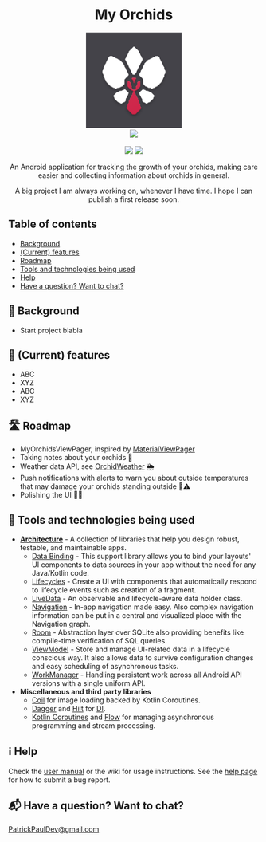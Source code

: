 <h1 align="center">My Orchids</h1>
<p align="center">
    <img alt="MyOrchids" src="myorchids_logo.jpg"/>
    <br>
    <!-- This and other base64 flags are available at https://www.phoca.cz/cssflags/ -->
    <a href="https://github.com/PatrickTheDev/MyOrchids/blob/main/.github/README_de.md">
        <img height="20px" src="https://img.shields.io/badge/DE-flag.svg?color=555555&style=flat&logo=data:image/svg+xml;base64,PHN2ZyB3aWR0aD0iMTAwMCIgeG1sbnM9Imh0dHA6Ly93d3cudzMub3JnLzIwMDAvc3ZnIiBoZWlnaHQ9IjYwMCIgdmlld0JveD0iMCAwIDUgMyI+DQo8cGF0aCBkPSJtMCwwaDV2M2gtNXoiLz4NCjxwYXRoIGZpbGw9IiNkMDAiIGQ9Im0wLDFoNXYyaC01eiIvPg0KPHBhdGggZmlsbD0iI2ZmY2UwMCIgZD0ibTAsMmg1djFoLTV6Ii8+DQo8L3N2Zz4NCg==">
    </a>
</p>

<p align="center">
    <!-- This and other shields are available at https://shields.io/ -->
    <img src="https://img.shields.io/badge/OS-Android-green?style=flat&logo=android"/>
    <img src="https://img.shields.io/badge/API-21%2B-brightgreen.svg?style=flat"/>
</p>

<p align="center">An Android application for tracking the growth of your orchids, making care easier and collecting information about orchids in general.</p>
<p align="center">A big project I am always working on, whenever I have time. I hope I can publish a first release soon.</p>

## Table of contents
<!--ts-->
* [Background](#-background)
* [(Current) features](#-current-features)
* [Roadmap](#-roadmap)
* [Tools and technologies being used](#-tools-and-technologies-being-used)
* [Help](#-help)
* [Have a question? Want to chat?](#-have-a-question-want-to-chat)
<!--te-->

## 📜 Background
- Start project blabla

## 🎯 (Current) features
- ABC
- XYZ
- ABC
- XYZ

## 🛣 Roadmap
- MyOrchidsViewPager, inspired by [MaterialViewPager](https://github.com/florent37/MaterialViewPager)
- Taking notes about your orchids 📝
- Weather data API, see [OrchidWeather](https://github.com/PatrickTheDev/OrchidWeather) 🌦
- Push notifications with alerts to warn you about outside temperatures that may damage your orchids standing outside 🥶⚠️
- Polishing the UI 💅✨

## 🧰 Tools and technologies being used
- [**Architecture**][0] - A collection of libraries that help you design robust, testable, and maintainable apps.
  - [Data Binding][1] - This support library allows you to bind your layouts' UI components to data sources in your app without the need for any Java/Kotlin code.
  - [Lifecycles][2] - Create a UI with components that automatically respond to lifecycle events such as creation of a fragment.
  - [LiveData][3] - An observable and lifecycle-aware data holder class.
  - [Navigation][4] - In-app navigation made easy. Also complex navigation information can be put in a central and visualized place with the Navigation graph.
  - [Room][5] - Abstraction layer over SQLite also providing benefits like compile-time verification of SQL queries.
  - [ViewModel][6] - Store and manage UI-related data in a lifecycle conscious way. It also allows data to survive configuration changes and easy scheduling of asynchronous tasks.
  - [WorkManager][7] - Handling persistent work across all Android API versions with a single uniform API.
- **Miscellaneous and third party libraries**
  - [Coil][8] for image loading backed by Kotlin Coroutines.
  - [Dagger][9] and [Hilt][10] for [DI][11].
  - [Kotlin Coroutines][12] and [Flow][13] for managing asynchronous programming and stream processing.

## ℹ️ Help
Check the [user manual]() or the wiki for usage instructions. 
See the [help page]() for how to submit a bug report.

## 📬 Have a question? Want to chat?
PatrickPaulDev@gmail.com

[0]: https://developer.android.com/topic/architecture
[1]: https://developer.android.com/topic/libraries/data-binding/
[2]: https://developer.android.com/topic/libraries/architecture/lifecycle
[3]: https://developer.android.com/topic/libraries/architecture/livedata
[4]: https://developer.android.com/guide/navigation
[5]: https://developer.android.com/training/data-storage/room
[6]: https://developer.android.com/topic/libraries/architecture/viewmodel
[7]: https://developer.android.com/topic/libraries/architecture/workmanager
[8]: https://github.com/coil-kt/coil
[9]: https://dagger.dev/dev-guide/
[10]: https://dagger.dev/hilt/
[11]: https://developer.android.com/training/dependency-injection
[12]: https://kotlinlang.org/docs/coroutines-overview.html
[13]: https://kotlinlang.org/docs/flow.html

